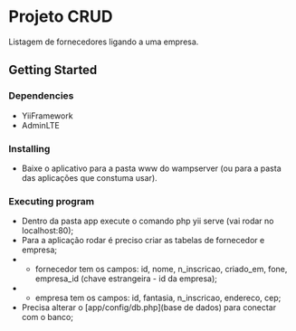 # Projeto CRUD

Listagem de fornecedores ligando a uma empresa.

## Getting Started

### Dependencies

* YiiFramework
* AdminLTE

### Installing

* Baixe o aplicativo para a pasta www do wampserver (ou para a pasta das aplicações que constuma usar).

### Executing program

* Dentro da pasta app execute o comando php yii serve (vai rodar no localhost:80);
* Para a aplicação rodar é preciso criar as tabelas de fornecedor e empresa;
* - fornecedor tem os campos: id, nome, n_inscricao, criado_em, fone, empresa_id (chave estrangeira - id da empresa); 
* - empresa tem os campos: id, fantasia, n_inscricao, endereco, cep;
* Precisa alterar o [app/config/db.php](base de dados) para conectar com o banco;
